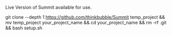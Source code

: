 Live Version of Summit available for use.

git clone --depth 1 https://github.com/thinkbubble/Summit temp_project && mv temp_project your_project_name && cd your_project_name && rm -rf .git && bash setup.sh 
